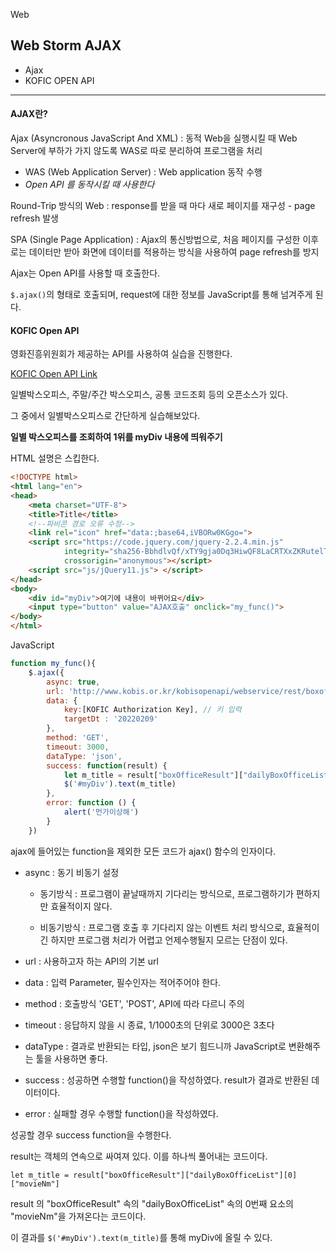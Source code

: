Web

## Web Storm AJAX

- Ajax
- KOFIC OPEN API

---

#### AJAX란?

Ajax (Asyncronous JavaScript And XML) : 동적 Web을 실행시킬 때 Web Server에 부하가 가지 않도록 WAS로 따로 분리하여 프로그램을 처리

- WAS (Web Application Server) : Web application 동작 수행
- *Open API 를 동작시킬 때 사용한다*

Round-Trip 방식의 Web : response를 받을 때 마다 새로 페이지를 재구성 - page refresh 발생

SPA (Single Page Application) : Ajax의 통신방법으로, 처음 페이지를 구성한 이후로는 데이터만 받아 화면에 데이터를 적용하는 방식을 사용하여 page refresh를 방지



Ajax는 Open API를 사용할 때 호출한다.

`$.ajax()`의 형태로 호출되며, request에 대한 정보를 JavaScript를 통해 넘겨주게 된다.



#### KOFIC Open API

영화진흥위원회가 제공하는 API를 사용하여 실습을 진행한다.

[KOFIC Open API Link](https://www.kobis.or.kr/kobisopenapi/homepg/main/main.do) 

일별박스오피스, 주말/주간 박스오피스, 공통 코드조회 등의 오픈소스가 있다.

그 중에서 일별박스오피스로 간단하게 실습해보았다.



**일별 박스오피스를 조회하여 1위를 myDiv 내용에 띄워주기**

HTML 설명은 스킵한다.

```html
<!DOCTYPE html>
<html lang="en">
<head>
    <meta charset="UTF-8">
    <title>Title</title>
	<!--파비콘 경로 오류 수정-->
    <link rel="icon" href="data:;base64,iVBORw0KGgo=">
    <script src="https://code.jquery.com/jquery-2.2.4.min.js"
            integrity="sha256-BbhdlvQf/xTY9gja0Dq3HiwQF8LaCRTXxZKRutelT44="
            crossorigin="anonymous"></script>
    <script src="js/jQuery11.js"> </script>
</head>
<body>
    <div id="myDiv">여기에 내용이 바뀌어요</div>
    <input type="button" value="AJAX호출" onclick="my_func()">
</body>
</html>
```

JavaScript

```javascript
function my_func(){
    $.ajax({
        async: true,
        url: 'http://www.kobis.or.kr/kobisopenapi/webservice/rest/boxoffice/searchDailyBoxOfficeList.json',
        data: {
            key:[KOFIC Authorization Key], // 키 입력
            targetDt : '20220209'
        },
        method: 'GET',
        timeout: 3000,
        dataType: 'json',
        success: function(result) {
            let m_title = result["boxOfficeResult"]["dailyBoxOfficeList"][0]["movieNm"]
            $('#myDiv').text(m_title)
        },
        error: function () {
            alert('먼가이상해')
        }
    })
```

ajax에 들어있는 function을 제외한 모든 코드가 ajax() 함수의 인자이다.

- async : 동기 비동기 설정

  - 동기방식 : 프로그램이 끝날때까지 기다리는 방식으로, 프로그램하기가 편하지만 효율적이지 않다.

  - 비동기방식 : 프로그램 호출 후 기다리지 않는 이벤트 처리 방식으로,  효율적이긴 하지만 프로그램 처리가 어렵고 언제수행될지 모르는 단점이 있다.

- url : 사용하고자 하는 API의 기본 url

- data : 입력 Parameter, 필수인자는 적어주어야 한다.

- method : 호출방식 'GET', 'POST', API에 따라 다르니 주의

- timeout : 응답하지 않을 시 종료, 1/1000초의 단위로 3000은 3초다

- dataType : 결과로 반환되는 타입, json은 보기 힘드니까 JavaScript로 변환해주는 툴을 사용하면 좋다.

- success : 성공하면 수행할 function()을 작성하였다. result가 결과로 반환된 데이터이다.

- error : 실패할 경우 수행할 function()을 작성하였다.



성공할 경우 success function을 수행한다.

result는 객체의 연속으로 싸여져 있다. 이를 하나씩 풀어내는 코드이다.

`let m_title = result["boxOfficeResult"]["dailyBoxOfficeList"][0]["movieNm"]`

result 의 "boxOfficeResult" 속의 "dailyBoxOfficeList" 속의 0번째 요소의 "movieNm"을 가져온다는 코드이다.

이 결과를 `$('#myDiv').text(m_title)`를 통해 myDiv에 올릴 수 있다.



